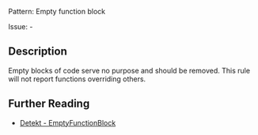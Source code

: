 Pattern: Empty function block

Issue: -

## Description

Empty blocks of code serve no purpose and should be removed. This rule will not report functions overriding others.

## Further Reading

* [Detekt - EmptyFunctionBlock](https://detekt.github.io/detekt/empty-blocks.html#emptyfunctionblock)